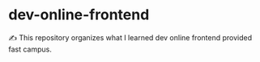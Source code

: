 # dev-online-frontend
 ✍️ This repository organizes what I learned dev online frontend provided fast campus.
